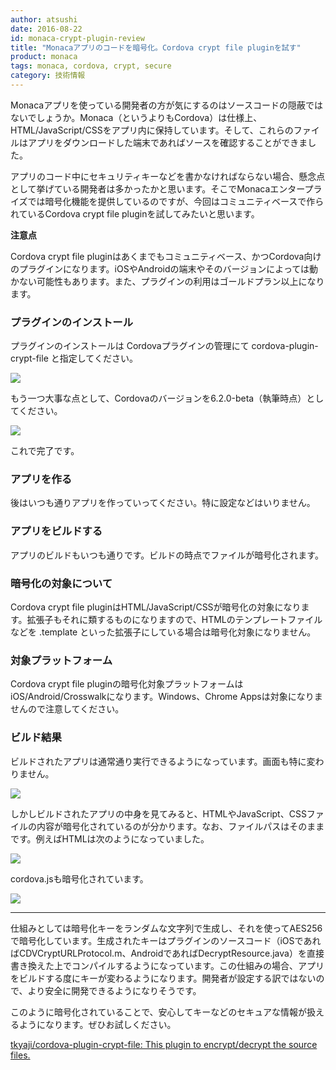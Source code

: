 ```yaml
---
author: atsushi
date: 2016-08-22
id: monaca-crypt-plugin-review
title: "Monacaアプリのコードを暗号化。Cordova crypt file pluginを試す"
product: monaca
tags: monaca, cordova, crypt, secure
category: 技術情報
---
```


Monacaアプリを使っている開発者の方が気にするのはソースコードの隠蔽ではないでしょうか。Monaca（というよりもCordova）は仕様上、HTML/JavaScript/CSSをアプリ内に保持しています。そして、これらのファイルはアプリをダウンロードした端末であればソースを確認することができました。

アプリのコード中にセキュリティキーなどを書かなければならない場合、懸念点として挙げている開発者は多かったかと思います。そこでMonacaエンタープライズでは暗号化機能を提供しているのですが、今回はコミュニティベースで作られているCordova crypt file pluginを試してみたいと思います。

**注意点**

Cordova crypt file pluginはあくまでもコミュニティベース、かつCordova向けのプラグインになります。iOSやAndroidの端末やそのバージョンによっては動かない可能性もあります。また、プラグインの利用はゴールドプラン以上になります。

### プラグインのインストール

プラグインのインストールは Cordovaプラグインの管理にて cordova-plugin-crypt-file と指定してください。

![](/blog/content/images/2016/Aug/cordova-crypt-3.png)

もう一つ大事な点として、Cordovaのバージョンを6.2.0-beta（執筆時点）としてください。

![](/blog/content/images/2016/Aug/cordova-crypt-4.png)

これで完了です。

### アプリを作る

後はいつも通りアプリを作っていってください。特に設定などはいりません。

### アプリをビルドする

アプリのビルドもいつも通りです。ビルドの時点でファイルが暗号化されます。

### 暗号化の対象について

Cordova crypt file pluginはHTML/JavaScript/CSSが暗号化の対象になります。拡張子もそれに類するものになりますので、HTMLのテンプレートファイルなどを .template といった拡張子にしている場合は暗号化対象になりません。

### 対象プラットフォーム

Cordova crypt file pluginの暗号化対象プラットフォームはiOS/Android/Crosswalkになります。Windows、Chrome Appsは対象になりませんので注意してください。

### ビルド結果

ビルドされたアプリは通常通り実行できるようになっています。画面も特に変わりません。

![](/blog/content/images/2016/Aug/cordova-crypt-5.png)

しかしビルドされたアプリの中身を見てみると、HTMLやJavaScript、CSSファイルの内容が暗号化されているのが分かります。なお、ファイルパスはそのままです。例えばHTMLは次のようになっていました。

![](/blog/content/images/2016/Aug/cordova-crypt-2.png)

cordova.jsも暗号化されています。

![](/blog/content/images/2016/Aug/cordova-crypt-1.png)

----

仕組みとしては暗号化キーをランダムな文字列で生成し、それを使ってAES256で暗号化しています。生成されたキーはプラグインのソースコード（iOSであればCDVCryptURLProtocol.m、AndroidであればDecryptResource.java）を直接書き換えた上でコンパイルするようになっています。この仕組みの場合、アプリをビルドする度にキーが変わるようになります。開発者が設定する訳ではないので、より安全に開発できるようになりそうです。

このように暗号化されていることで、安心してキーなどのセキュアな情報が扱えるようになります。ぜひお試しください。

[tkyaji/cordova-plugin-crypt-file: This plugin to encrypt/decrypt the source files.](https://github.com/tkyaji/cordova-plugin-crypt-file)
